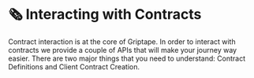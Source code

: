 # 🗞 Interacting with Contracts

Contract interaction is at the core of Griptape. In order to interact with contracts we provide a couple of APIs that will make your journey way easier. There are two major things that you need to understand: Contract Definitions and Client Contract Creation.

###
